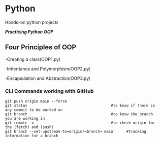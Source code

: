 # Python
Hands-on python projects

***Practicing Python OOP***

## Four Principles of OOP

-Creating a class(OOP1.py)

-Inheritance and Polymorphism(OOP2.py)

-Encapsulation and Abstraction(OOP3.py)

### CLI Commands working with GitHub

````
git push origin main --force
git status                                      #to know if there is any commit to be worked on
git branch                                      #to know the branch you are working in
git remote -v                                   #to check origin for the (fetch) and (push)
git branch --set-upstream-to=origin/<branch> main      #tracking information for a branch
````


